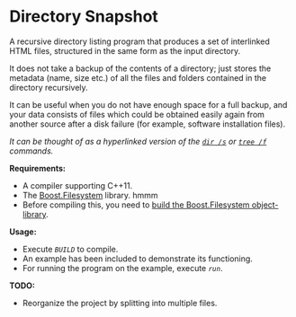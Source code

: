 # Directory Snapshot
A recursive directory listing program that produces a set of interlinked HTML files, structured in the same form as the input directory.

It does not take a backup of the contents of a directory; just stores the metadata (name, size etc.) of all the files and folders contained in the directory recursively.  

It can be useful when you do not have enough space for a full backup, and your data consists of files which could be obtained easily again from another source after a disk failure (for example, software installation files).  

*It can be thought of as a hyperlinked version of the [`dir /s`][1] or [`tree /f`][2] commands.*

**Requirements:**
 - A compiler supporting C++11.
 - The [Boost.Filesystem][3] library. hmmm
 - Before compiling this, you need to [build the Boost.Filesystem object-library][4].
 
**Usage:**
 - Execute *`BUILD`* to compile.
 - An example has been included to demonstrate its functioning.
 - For running the program on the example, execute *`run`*.

**TODO:**
 - Reorganize the project by splitting into multiple files.

[1]:https://technet.microsoft.com/en-in/library/cc755121.aspx
[2]:https://www.microsoft.com/resources/documentation/windows/xp/all/proddocs/en-us/tree.mspx?mfr=true
[3]:http://www.boost.org/doc/libs/1_60_0/libs/filesystem/doc/index.htm
[4]:http://www.boost.org/doc/libs/1_60_0/libs/filesystem/doc/index.htm#Building
